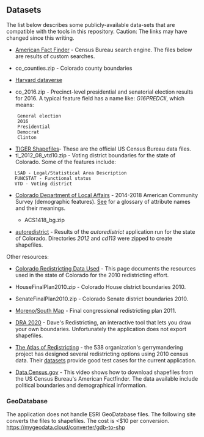 ## Datasets
The list below describes some publicly-available data-sets that are compatible with the tools in this repository. Caution: The links may have changed since this writing.

* [American Fact Finder](https://factfinder.census.gov/faces/nav/jsf/pages/searchresults.xhtml?refresh=t) - Census Bureau search engine. The files below are results of custom searches.
 * co_counties.zip - Colorado county boundaries

* [Harvard dataverse](https://dataverse.harvard.edu/dataset.xhtml?persistentId=doi:10.7910/DVN/NH5S2I)
 * co_2016.zip - Precinct-level presidential and senatorial election results for 2016. A typical feature field has a name like: *G16PREDCli*, which means:
```
    General election
    2016
    Presidential
    Democrat
    Clinton
```
* [TIGER Shapefiles](https://catalog.data.gov/dataset/tiger-line-shapefile-2012-2010-state-colorado-2010-census-voting-district-state-based-vtd)- These are the official US Census Bureau data files.
 * tl_2012_08_vtd10.zip - Voting district boundaries for the state of Colorado. Some of the features include:
 ```
    LSAD - Legal/Statistical Area Description
    FUNCSTAT - Functional status
    VTD - Voting district
 ```

* [Colorado Department of Local Affairs](https://demography.dola.colorado.gov/gis/gis-data/#census-and-acs) - 2014-2018 American Community Survey (demographic features). [See](file:///Users/chuckc/downloads/cntdem_acs_2014.htm) for a glossary of attribute names and their meanings.
  * ACS1418_bg.zip

* [autoredistrict](ftp://autoredistrict.org/pub/shapefiles_2010_vtd/Colorado/2010/2012/vtd/) - Results of the *autoredistrict* application run for the state of Colorado. Directories *2012* and *cd113* were zipped to create shapefiles.

Other resources:
* [Colorado Redistricting Data Used](https://www.colorado.gov/pacific/cga-redistrict/data-used) - This page documents the resources used in the state of Colorado for the 2010 redistricting effort.
 * HouseFinalPlan2010.zip - Colorado House district boundaries 2010.
 * SenateFinalPlan2010.zip - Colorado Senate district boundaries 2010.

 * [Moreno/South Map](https://redistricting.colorado.gov/proposed-congressional-maps) - Final congressional redistricting plan 2011.

* [DRA 2020](http://gardow.com/davebradlee/redistricting/default.html) - Dave's Redistricting, an interactive tool that lets you draw your own boundaries. Unfortunately the application does not export shapefiles.


* [The Atlas of Redistricting](https://projects.fivethirtyeight.com/redistricting-maps/) - the 538 organization's gerrymandering project has designed several redistricting options using 2010 census data. Their [datasets](https://github.com/fivethirtyeight/redistricting-atlas-data) provide good test cases for the current application.


* [Data.Census.gov](https://www.census.gov/data/academy/data-gems/2018/shapefiles.html) - This video shows how to download shapefiles from the US Census Bureau's American Factfinder. The data available include political boundaries and demographical information.

### GeoDatabase
The application does not handle ESRI GeoDatabase files. The following site converts the files to shapefiles. The cost is <$10 per conversion. 
https://mygeodata.cloud/converter/gdb-to-shp
